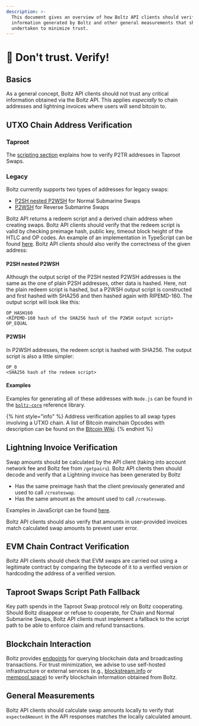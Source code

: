 ```yaml
---
description: >-
  This document gives an overview of how Boltz API clients should verify
  information generated by Boltz and other general measurements that should be
  undertaken to minimize trust.
---
```


# 🚫 Don't trust. Verify!

## Basics

As a general concept, Boltz API clients should not trust any critical information obtained via the Boltz API. This applies _especially_ to chain addresses and lightning invoices where users will send bitcoin to.

## UTXO Chain Address Verification

### Taproot

The [scripting section](claiming-swaps.md) explains how to verify P2TR addresses in Taproot Swaps.

### Legacy

Boltz currently supports two types of addresses for legacy swaps:

* [P2SH nested P2WSH](https://github.com/bitcoin/bips/blob/master/bip-0141.mediawiki#user-content-P2WSH_nested_in_BIP16_P2SH) for Normal Submarine Swaps
* [P2WSH](https://github.com/bitcoin/bips/blob/master/bip-0141.mediawiki#user-content-P2WSH) for Reverse Submarine Swaps

Boltz API returns a redeem script and a derived chain address when creating swaps. Boltz API clients should verify that the redeem script is valid by checking preimage hash, public key, timeout block height of the HTLC and OP codes. An example of an implementation in TypeScript can be found [here](https://github.com/BoltzExchange/boltz-web-app/blob/421d8268d9c63ba77e200dfc52c1a76b921e788b/src/utils/validation.ts#L93). Boltz API clients should also verify the correctness of the given address:

#### P2SH nested P2WSH

Although the output script of the P2SH nested P2WSH addresses is the same as the one of plain P2SH addresses, other data is hashed. Here, not the plain redeem script is hashed, but a P2WSH output script is constructed and first hashed with SHA256 and then hashed again with RIPEMD-160. The output script will look like this:

```
OP_HASH160
<RIPEMD-160 hash of the SHA256 hash of the P2WSH output script>
OP_EQUAL
```

#### P2WSH

In P2WSH addresses, the redeem script is hashed with SHA256. The output script is also a little simpler:

```
OP_0
<SHA256 hash of the redeem script>
```

#### Examples

Examples for generating all of these addresses with `Node.js` can be found in the [`boltz-core`](https://github.com/BoltzExchange/boltz-core/blob/v2.0.1/lib/swap/Scripts.ts) reference library.

{% hint style="info" %}
Address verification applies to all swap types involving a UTXO chain. A list of Bitcoin mainchain Opcodes with description can be found on the [Bitcoin Wiki](https://en.bitcoin.it/wiki/Script).
{% endhint %}

## Lightning Invoice Verification

Swap amounts should be calculated by the API client (taking into account network fee and Boltz fee from `/getpairs`). Boltz API clients then should decode and verify that a Lightning invoice has been generated by Boltz

* Has the same preimage hash that the client previously generated and used to call `/createswap`.
* Has the same amount as the amount used to call `/createswap`.

Examples in JavaScript can be found [here](https://github.com/BoltzExchange/boltz-web-app/blob/421d8268d9c63ba77e200dfc52c1a76b921e788b/src/utils/validation.ts#L109).

Boltz API clients should also verify that amounts in user-provided invoices match calculated swap amounts to prevent user error.

## EVM Chain Contract Verification

Boltz API clients should check that EVM swaps are carried out using a legitimate contract by comparing the bytecode of it to a verified version or hardcoding the address of a verified version.

## Taproot Swaps Script Path Fallback

Key path spends in the Taproot Swap protocol rely on Boltz cooperating. Should Boltz disappear or refuse to cooperate, for Chain and Normal Submarine Swaps, Boltz API clients must implement a fallback to the script path to be able to enforce claim and refund transactions.

## Blockchain Interaction

Boltz provides [endpoints](https://api.boltz.exchange/swagger#/Chain/) for querying blockchain data and broadcasting transactions. For trust minimization, we advise to use self-hosted infrastructure or external services (e.g., [blockstream.info](https://blockstream.info/) or [mempool.space](https://mempool.space/)) to verify blockchain information obtained from Boltz.

## General Measurements

Boltz API clients should calculate swap amounts locally to verify that `expectedAmount` in the API responses matches the locally calculated amount.
